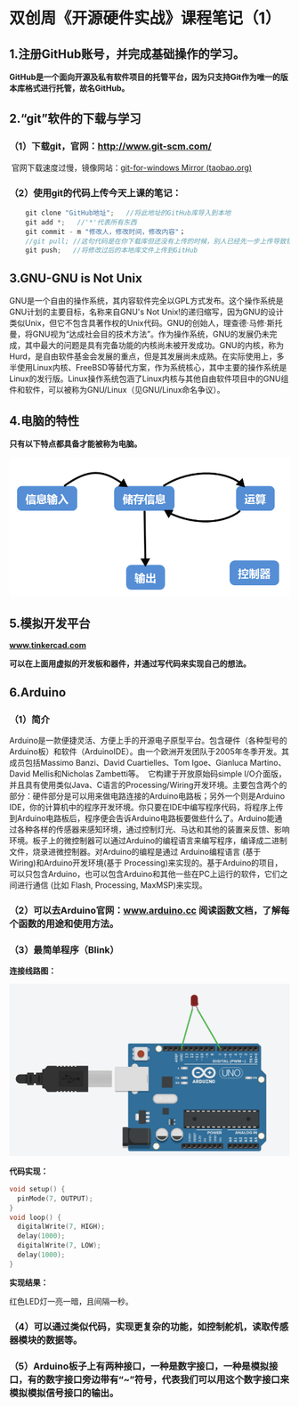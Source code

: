 # 双创周《开源硬件实战》课程笔记（1）

## 1.注册GitHub账号，并完成基础操作的学习。

**GitHub是一个面向开源及私有软件项目的托管平台，因为只支持Git作为唯一的版本库格式进行托管，故名GitHub。**

## 2.“git”软件的下载与学习

### 	**（1）下载git，官网：http://www.git-scm.com/**

​					官网下载速度过慢，镜像网站：[git-for-windows Mirror (taobao.org)](https://npm.taobao.org/mirrors/git-for-windows/)

### 	**（2）使用git的代码上传今天上课的笔记：**

```c
	git clone "GitHub地址";   //将此地址的GitHub库导入到本地
	git add *;   //'*'代表所有东西
	git commit - m "修改人，修改时间，修改内容"；
    //git pull;	//这句代码是在你下载库但还没有上传的时候，别人已经先一步上传导致错误时候使用，作用是再次更新本地的库文件。
    git push;   //将修改过后的本地库文件上传到GitHub
```

## 3.GNU-GNU is Not Unix

​		GNU是一个自由的操作系统，其内容软件完全以GPL方式发布。这个操作系统是GNU计划的主要目标，名称来自GNU's Not Unix!的递归缩写，因为GNU的设计类似Unix，但它不包含具著作权的Unix代码。GNU的创始人，理查德·马修·斯托曼，将GNU视为“达成社会目的技术方法”。
​		作为操作系统，GNU的发展仍未完成，其中最大的问题是具有完备功能的内核尚未被开发成功。GNU的内核，称为Hurd，是自由软件基金会发展的重点，但是其发展尚未成熟。在实际使用上，多半使用Linux内核、FreeBSD等替代方案，作为系统核心，其中主要的操作系统是Linux的发行版。Linux操作系统包涵了Linux内核与其他自由软件项目中的GNU组件和软件，可以被称为GNU/Linux（见GNU/Linux命名争议）。

## 4.电脑的特性

**只有以下特点都具备才能被称为电脑。**

![电脑的特性](Images/电脑的特性.png)

## 5.模拟开发平台

**www.tinkercad.com**

**可以在上面用虚拟的开发板和器件，并通过写代码来实现自己的想法。**



## 6.Arduino

### （1）简介

​		Arduino是一款便捷灵活、方便上手的开源电子原型平台。包含硬件（各种型号的Arduino板）和软件（ArduinoIDE）。由一个欧洲开发团队于2005年冬季开发。其成员包括Massimo Banzi、David Cuartielles、Tom Igoe、Gianluca Martino、David Mellis和Nicholas Zambetti等。
​		它构建于开放原始码simple I/O介面版，并且具有使用类似Java、C语言的Processing/Wiring开发环境。主要包含两个的部分：硬件部分是可以用来做电路连接的Arduino电路板；另外一个则是Arduino IDE，你的计算机中的程序开发环境。你只要在IDE中编写程序代码，将程序上传到Arduino电路板后，程序便会告诉Arduino电路板要做些什么了。
​		Arduino能通过各种各样的传感器来感知环境，通过控制灯光、马达和其他的装置来反馈、影响环境。板子上的微控制器可以通过Arduino的编程语言来编写程序，编译成二进制文件，烧录进微控制器。对Arduino的编程是通过 Arduino编程语言 (基于 Wiring)和Arduino开发环境(基于 Processing)来实现的。基于Arduino的项目，可以只包含Arduino，也可以包含Arduino和其他一些在PC上运行的软件，它们之间进行通信 (比如 Flash, Processing, MaxMSP)来实现。

### （2）可以去Arduino官网：www.arduino.cc	阅读函数文档，了解每个函数的用途和使用方法。

### （3）最简单程序（Blink）

**连接线路图：**

![Blink连接线路图](Images/Blink连接线路图.png)

**代码实现：**

```c
void setup() {
  pinMode(7, OUTPUT);
}
void loop() {
  digitalWrite(7, HIGH);
  delay(1000);
  digitalWrite(7, LOW);
  delay(1000);
}
```

**实现结果：**

红色LED灯一亮一暗，且间隔一秒。

### （4）可以通过类似代码，实现更复杂的功能，如控制舵机，读取传感器模块的数据等。

### （5）Arduino板子上有两种接口，一种是数字接口，一种是模拟接口，有的数字接口旁边带有“~”符号，代表我们可以用这个数字接口来模拟模拟信号接口的输出。
